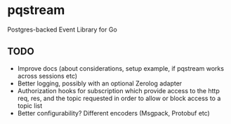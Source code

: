 # pqstream
Postgres-backed Event Library for Go

## TODO
- Improve docs (about considerations, setup example, if pqstream works across sessions etc)
- Better logging, possibly with an optional Zerolog adapter
- Authorization hooks for subscription which provide access to the http req,
  res, and the topic requested in order to allow or block access to a topic list
- Better configurability? Different encoders (Msgpack, Protobuf etc)